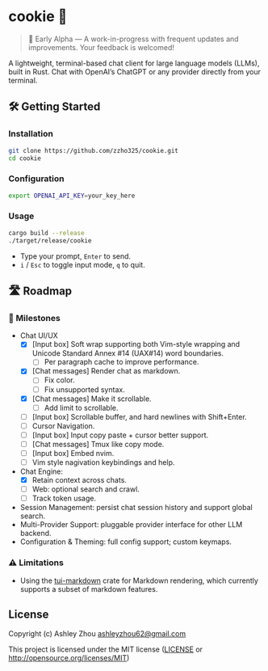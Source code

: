 # cookie 🍪


> 🧪 Early Alpha — A work-in-progress with frequent updates and improvements. Your feedback is welcomed!

A lightweight, terminal-based chat client for large language models (LLMs), built in Rust. Chat with OpenAI’s ChatGPT or any provider directly from your terminal.

## 🛠️ Getting Started

### Installation

```sh
git clone https://github.com/zzho325/cookie.git
cd cookie
```

### Configuration

```sh
export OPENAI_API_KEY=your_key_here
```

### Usage
```sh
cargo build --release
./target/release/cookie
```

* Type your prompt, `Enter` to send.
* `i` / `Esc` to toggle input mode, `q` to quit.

## 🛣️ Roadmap

### 🎯 Milestones

* Chat UI/UX 
  * [x] [Input box] Soft wrap supporting both Vim-style wrapping and Unicode Standard Annex #14 (UAX#14) word boundaries.
    * [ ] Per paragraph cache to improve performance.
  * [x] [Chat messages] Render chat as markdown.
    * [ ] Fix color.
    * [ ] Fix unsupported syntax.
  * [x] [Chat messages] Make it scrollable.
    * [ ] Add limit to scrollable.
  * [ ] [Input box] Scrollable buffer, and hard newlines with Shift+Enter.
  * [ ] Cursor Navigation.
  * [ ] [Input box] Input copy paste + cursor better support.
  * [ ] [Chat messages] Tmux like copy mode.
  * [ ] [Input box] Embed nvim.
  * [ ] Vim style nagivation keybindings and help.
* Chat Engine:
  * [x] Retain context across chats.
  * [ ] Web: optional search and crawl.
  * [ ] Track token usage.
* Session Management: persist chat session history and support global search.
* Multi-Provider Support: pluggable provider interface for other LLM backend.
* Configuration & Theming: full config support; custom keymaps.

### ⚠️ Limitations

* Using the [tui-markdown](https://github.com/joshka/tui-markdown) crate for Markdown rendering, which currently supports a subset of markdown features.

## License

Copyright (c) Ashley Zhou <ashleyzhou62@gmail.com>

This project is licensed under the MIT license ([LICENSE] or <http://opensource.org/licenses/MIT>)

[LICENSE]: ./LICENSE
